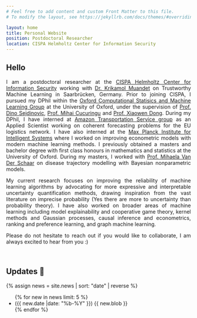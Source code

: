 ```yaml
---
# Feel free to add content and custom Front Matter to this file.
# To modify the layout, see https://jekyllrb.com/docs/themes/#overriding-theme-defaults

layout: home
title: Personal Website
position: Postdoctoral Researcher
location: CISPA Helmholtz Center for Information Security
---
```


## Hello <i class="em em-wave" aria-role="presentation" aria-label="WAVING HAND SIGN"></i>

<p align="justify">
I am a postdoctoral researcher at the <a href="https://cispa.de">CISPA Helmholtz Center for Information Security</a> working with
<a href="http://group.krikamol.org/">Dr. Krikamol Muandet</a> on Trustworthy Machine Learning in Saarbrücken, Germany. Prior to joining CISPA,
I pursued my DPhil within the <a href="https://csml.stats.ox.ac.uk/">Oxford Computational Statisics and Machine Learning Group</a> at the
University of Oxford, under the supervision of <a href="https://sejdino.github.io/">Prof. Dino Sejdinovic</a>,
<a href="http://www.stats.ox.ac.uk/~cucuring/">Prof. Mihai Cucuringu</a> and <a href="https://web.media.mit.edu/~xdong/">Prof. Xiaowen Dong</a>. 
During my DPhil, I have interned at <a href="https://www.amazon.jobs/de/business_categories/transport">Amazon Transportation Service group</a>
as an Applied Scientist working on coherent forecasting problems for the EU logistics network.
I have also interned at the <a href="https://ei.is.mpg.de/">Max Planck Institute for Intelligent Systems</a> where I 
worked on improving econometric models with modern machine learning methods. I previously obtained
a masters and bachelor degree with first class honours in mathematics and statistics at the University of Oxford. During my masters,
I worked with <a href="https://www.vanderschaar-lab.com/">Prof. Mihaela Van Der Schaar</a> on disease trajectory modelling with Bayesian nonparametric models.
</p>

<p align="justify">
My current research focuses on improving the reliability of machine learning algorithms by advocating for more expressive and interpretable uncertainty quantification methods, drawing inspiration from 
the vast literature on imprecise probability (Yes there are more to uncertainty than probability theory). I have also worked on broader areas of machine learning including model explainability and cooperative game theory,
kernel methods and Gaussian processes, causal inference and econometrics, ranking and preference learning, and graph machine learning. 
</p>

<p align="justify">
Please do not hesitate to reach out if you would like to collaborate, I am always excited to hear from you :)
</p>

<br>


## Updates 🔔
{% assign news = site.news | sort: "date" | reverse %}
<ul>
{% for new in news limit: 5 %}
<li>({{ new.date |date: "%b-%Y" }})  {{ new.blob }}</li>
{% endfor %}
</ul>
